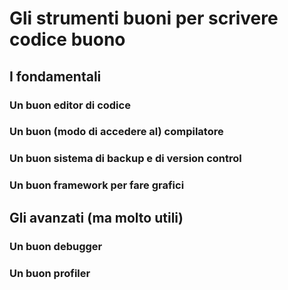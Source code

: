 # Gli strumenti buoni per scrivere codice buono

## 

## I fondamentali

### Un buon editor di codice

### Un buon \(modo di accedere al\) compilatore

### Un buon sistema di backup e di version control

### Un buon framework per fare grafici

## Gli avanzati \(ma molto utili\)

### Un buon debugger

### Un buon profiler

